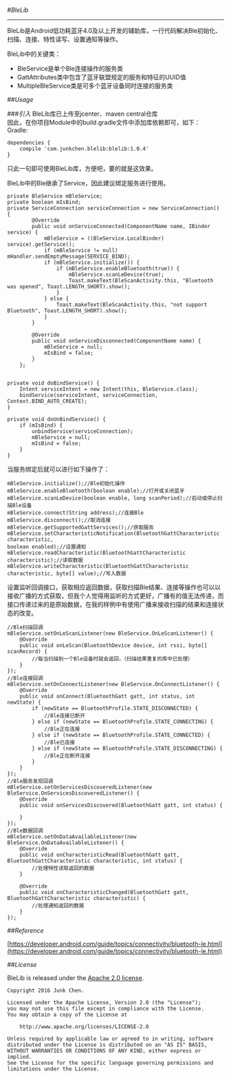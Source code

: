 #*BleLib*

----------
BleLib是Android低功耗蓝牙4.0及以上开发的辅助库，一行代码解决Ble初始化、扫描、连接、特性读写、设置通知等操作。 

BleLib中的关键类：
  
- BleService是单个Ble连接操作的服务类  
- GattAttributes类中包含了蓝牙联盟规定的服务和特征的UUID值
- MultipleBleService类是可多个蓝牙设备同时连接的服务类


##*Usage*

###*引入*
BleLib库已上传至jcenter、maven central仓库  
因此，在你项目Module中的build.gradle文件中添加库依赖即可，如下：  
Gradle:

	dependencies {
	    compile 'com.junkchen.blelib:blelib:1.0.4'
	}


只此一句即可使用BleLib库，方便吧，要的就是这效果。  

BleLib中的Ble继承了Service，因此建议绑定服务进行使用。  
  

	private BleService mBleService;
    private boolean mIsBind;
	private ServiceConnection serviceConnection = new ServiceConnection() {
	        @Override
	        public void onServiceConnected(ComponentName name, IBinder service) {
	            mBleService = ((BleService.LocalBinder) service).getService();
	            if (mBleService != null) mHandler.sendEmptyMessage(SERVICE_BIND);
	            if (mBleService.initialize()) {
	                if (mBleService.enableBluetooth(true)) {
	                    mBleService.scanLeDevice(true);
	                    Toast.makeText(BleScanActivity.this, "Bluetooth was opened", Toast.LENGTH_SHORT).show();
	                }
	            } else {
	                Toast.makeText(BleScanActivity.this, "not support Bluetooth", Toast.LENGTH_SHORT).show();
	            }
	        }
	
	        @Override
	        public void onServiceDisconnected(ComponentName name) {
	            mBleService = null;
	            mIsBind = false;
	        }
	    };
 

	private void doBindService() {
        Intent serviceIntent = new Intent(this, BleService.class);
        bindService(serviceIntent, serviceConnection, Context.BIND_AUTO_CREATE);
    }

    private void doUnBindService() {
        if (mIsBind) {
            unbindService(serviceConnection);
            mBleService = null;
            mIsBind = false;
        }
    }


当服务绑定后就可以进行如下操作了：   


	mBleService.initialize();//Ble初始化操作  
    mBleService.enableBluetooth(boolean enable);//打开或关闭蓝牙  
    mBleService.scanLeDevice(boolean enable, long scanPeriod);//启动或停止扫描Ble设备  
    mBleService.connect(String address);//连接Ble  
    mBleService.disconnect();//取消连接  
    mBleService.getSupportedGattServices();//获取服务  
    mBleService.setCharacteristicNotification(BluetoothGattCharacteristic characteristic,
    boolean enabled);//设置通知  
    mBleService.readCharacteristic(BluetoothGattCharacteristic characteristic);//读取数据  
    mBleService.writeCharacteristic(BluetoothGattCharacteristic characteristic, byte[] value);//写入数据 
 

设置监听回调接口，获取相应返回数据，获取扫描Ble结果、连接等操作也可以以接收广播的方式获取，但我个人觉得用监听的方式更好，广播有的值无法传递，而接口传递过来的是原始数据，在我的样例中有使用广播来接收扫描的结果和连接状态的改变。 
  

	//Ble扫描回调
    mBleService.setOnLeScanListener(new BleService.OnLeScanListener() {
        @Override
        public void onLeScan(BluetoothDevice device, int rssi, byte[] scanRecord) {
            //每当扫描到一个Ble设备时就会返回，（扫描结果重复的库中已处理）
        }
    });
	//Ble连接回调
	mBleService.setOnConnectListener(new BleService.OnConnectListener() {
	    @Override
	    public void onConnect(BluetoothGatt gatt, int status, int newState) {
	        if (newState == BluetoothProfile.STATE_DISCONNECTED) {
	            //Ble连接已断开
	        } else if (newState == BluetoothProfile.STATE_CONNECTING) {
	            //Ble正在连接
	        } else if (newState == BluetoothProfile.STATE_CONNECTED) {
	            //Ble已连接
	        } else if (newState == BluetoothProfile.STATE_DISCONNECTING) {
	            //Ble正在断开连接
	        }
	    }
	});
	//Ble服务发现回调
	mBleService.setOnServicesDiscoveredListener(new BleService.OnServicesDiscoveredListener() {
	    @Override
	    public void onServicesDiscovered(BluetoothGatt gatt, int status) {
	
	    }
	});
	//Ble数据回调
	mBleService.setOnDataAvailableListener(new BleService.OnDataAvailableListener() {
	    @Override
	    public void onCharacteristicRead(BluetoothGatt gatt, BluetoothGattCharacteristic characteristic, int status) {
	        //处理特性读取返回的数据
	    }
	
	    @Override
	    public void onCharacteristicChanged(BluetoothGatt gatt, BluetoothGattCharacteristic characteristic) {
	        //处理通知返回的数据
	    }
	});
  
  
##*Reference*

[https://developer.android.com/guide/topics/connectivity/bluetooth-le.html](https://developer.android.com/guide/topics/connectivity/bluetooth-le.html)


##*License*

BleLib is released under the [Apache 2.0 license](http://www.apache.org/licenses/LICENSE-2.0).

	Copyright 2016 Junk Chen.
	
	Licensed under the Apache License, Version 2.0 (the "License");
	you may not use this file except in compliance with the License.
	You may obtain a copy of the License at
	
	    http://www.apache.org/licenses/LICENSE-2.0
	
	Unless required by applicable law or agreed to in writing, software
	distributed under the License is distributed on an "AS IS" BASIS,
	WITHOUT WARRANTIES OR CONDITIONS OF ANY KIND, either express or implied.
	See the License for the specific language governing permissions and
	limitations under the License.
